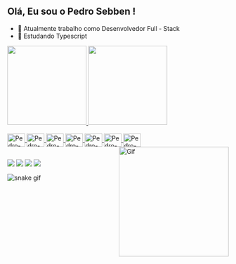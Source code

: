 
## Olá, Eu sou o Pedro Sebben !

- 👀 Atualmente trabalho  como Desenvolvedor Full - Stack
- 🌱 Estudando Typescript
<div>
  <a href="https://github.com/pedrosebben-dev">
  <img height="180em" src="https://github-readme-stats.vercel.app/api?username=pedrosebben-dev&show_icons=true&theme=radical">
  <img height="180em" src="https://github-readme-stats.vercel.app/api/top-langs?username=pedrosebben-dev&layout=compact&langs_count=16&show_icons=true&theme=radical">
</div>
<div style="display: inline_block"><br>
  <img align="center" alt="Pedro-Python" height="30" width="40" src="https://cdn.jsdelivr.net/gh/devicons/devicon@latest/icons/python/python-original-wordmark.svg">
  <img align="center" alt="Pedro-Javascript" height="30" width="40" src="https://cdn.jsdelivr.net/gh/devicons/devicon@latest/icons/javascript/javascript-original.svg">
  <img align="center" alt="Pedro-Typescript" height="30" width="40" src="https://cdn.jsdelivr.net/gh/devicons/devicon@latest/icons/typescript/typescript-original.svg">
  <img align="center" alt="Pedro-Html" height="30" width="40" src="https://cdn.jsdelivr.net/gh/devicons/devicon@latest/icons/html5/html5-original.svg">
  <img align="center" alt="Pedro-CSS" height="30" width="40" src="https://cdn.jsdelivr.net/gh/devicons/devicon@latest/icons/css3/css3-original.svg">
  <img align="center" alt="Pedro-Vue3" height="30" width="40" src="https://cdn.jsdelivr.net/gh/devicons/devicon@latest/icons/vuejs/vuejs-original.svg">
  <img align="center" alt="Pedro-MongoDb" height="30" width="40" src="https://cdn.jsdelivr.net/gh/devicons/devicon@latest/icons/mongodb/mongodb-original.svg">
  <img align="right" alt="Gif" height="250" width="250"src="https://media4.giphy.com/media/v1.Y2lkPTc5MGI3NjExZGYzY2FyM2I3dGlodDB6azRzbmRsYjB0dmk5czFicGpvNWVkZmpsZSZlcD12MV9pbnRlcm5hbF9naWZfYnlfaWQmY3Q9Zw/WOb8EeFziTQNE02WXs/giphy.gif">
</div>

##

<div>
  <a href="https://www.instagram.com/pedro_sebben/" target="_blank"><img src="https://img.shields.io/badge/Instagram-E4405F?style=for-the-badge&logo=instagram&logoColor=white"></a>
  <a href="https://discord.com/channels/pedrosebben" target="_blank"><img src="https://img.shields.io/badge/Discord-7289DA?style=for-the-badge&logo=discord&logoColor=white"></a>
  <a href="mailto:dev.pedro_sebben@outlook.com.br" target="_blank"><img src="https://img.shields.io/badge/Microsoft_Outlook-0078D4?style=for-the-badge&logo=microsoft-outlook&logoColor=white"></a>
  <a href="https://www.devpedrosebben.com.br" target="_blank"><img src="https://img.shields.io/badge/Google_Cloud-4285F4?style=for-the-badge&logo=google-cloud&logoColor=white"></a>
</div>

![snake gif](https://raw.githubusercontent.com/pedrosebben-dev/pedrosebben-dev/output/github-contribution-grid-snake.svg)

